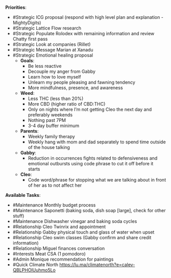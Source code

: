**Priorities**:
- #Strategic ICG proposal (respond with high level plan and explanation - MightyDigits)
- #Strategic Lattice Flow research
- #Strategic Populate Rolodex with remaining information and review Chatty first pass
- #Strategic Look at companies (Rillet)
- #Strategic Message Marian at Xanadu
- #Strategic Emotional healing proposal 
	- **Goals**:
		- Be less reactive
		- Decouple my anger from Gabby
		- Learn how to love myself
		- Unlearn my people pleasing and fawning tendency
		- More mindfulness, presence, and awareness
	- **Weed**: 
		- Less THC (less than 20%)
		- More CBD (higher ratio of CBD:THC)
		- Only on nights where I’m not getting Cleo the next day and preferably weekends
		- Nothing past 7PM
		- 3-4 day buffer minimum 
	- **Parents**: 
		- Weekly family therapy
		- Weekly hang with mom and dad separately to spend time outside of the house talking
	- **Gabby**: 
		- Reduction in occurrences fights related to defensiveness and emotional outbursts using code phrase to cut it off before it starts 
	- **Cleo**: 
		- Code word/phrase for stopping what we are talking about in front of her as to not affect her

**Available Tasks**:
- #Maintenance Monthly budget process
- #Maintenance Saponetti (baking soda, dish soap [large], check for other stuff)
- #Maintenance Dishwasher vinegar and baking soda cycles
- #Relationship Cleo Twinrix and appointment
- #Relationship Gabby physical touch and glass of water when upset
- #Relationship Cleo swim classes (Gabby confirm and share credit information)
- #Relationship Miguel finances conversation
- #Interests Meat CSA (1 pomodoro)
- #Admin Monique recommendation for paintings
- #Quick Climate North https://lu.ma/climatenorth?e=calev-QBLPHOlUuhmo5Lo